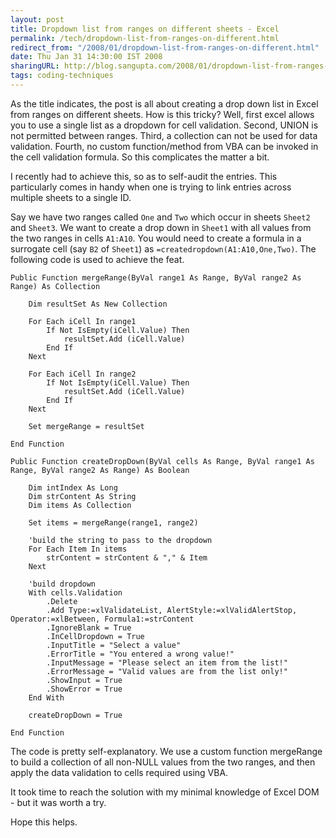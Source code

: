 ```yaml
---
layout: post
title: Dropdown list from ranges on different sheets - Excel
permalink: /tech/dropdown-list-from-ranges-on-different.html
redirect_from: "/2008/01/dropdown-list-from-ranges-on-different.html"
date: Thu Jan 31 14:30:00 IST 2008
sharingURL: http://blog.sangupta.com/2008/01/dropdown-list-from-ranges-on-different.html
tags: coding-techniques
---
```


As the title indicates, the post is all about creating a drop down list in Excel 
from ranges on different sheets. How is this tricky? Well, first excel allows you 
to use a single list as a dropdown for cell validation. Second, UNION is not permitted 
between ranges. Third, a collection can not be used for data validation. Fourth, no 
custom function/method from VBA can be invoked in the cell validation formula. So 
this complicates the matter a bit.

I recently had to achieve this, so as to self-audit the entries. This particularly 
comes in handy when one is trying to link entries across multiple sheets to a single ID. 

Say we have two ranges called `One` and `Two` which occur in sheets `Sheet2` and 
`Sheet3`. We want to create a drop down in `Sheet1` with all values from the two 
ranges in cells `A1:A10`. You would need to create a formula in a surrogate cell (say 
`B2` of `Sheet1`) as `=createdropdown(A1:A10,One,Two)`. The following code is used 
to achieve the feat.

```visualbasic
Public Function mergeRange(ByVal range1 As Range, ByVal range2 As Range) As Collection

	Dim resultSet As New Collection

	For Each iCell In range1
		If Not IsEmpty(iCell.Value) Then
			resultSet.Add (iCell.Value)
		End If
	Next

	For Each iCell In range2
		If Not IsEmpty(iCell.Value) Then
			resultSet.Add (iCell.Value)
		End If
	Next

	Set mergeRange = resultSet

End Function
 
Public Function createDropDown(ByVal cells As Range, ByVal range1 As Range, ByVal range2 As Range) As Boolean

	Dim intIndex As Long
	Dim strContent As String
	Dim items As Collection

	Set items = mergeRange(range1, range2)

	'build the string to pass to the dropdown
	For Each Item In items
		strContent = strContent & "," & Item
	Next
 
	'build dropdown
	With cells.Validation
		.Delete
		.Add Type:=xlValidateList, AlertStyle:=xlValidAlertStop, Operator:=xlBetween, Formula1:=strContent
		.IgnoreBlank = True
		.InCellDropdown = True
		.InputTitle = "Select a value"
		.ErrorTitle = "You entered a wrong value!"
		.InputMessage = "Please select an item from the list!"
		.ErrorMessage = "Valid values are from the list only!"
		.ShowInput = True
		.ShowError = True
	End With

	createDropDown = True
	
End Function
```

The code is pretty self-explanatory. We use a custom function mergeRange to 
build a collection of all non-NULL values from the two ranges, and then apply 
the data validation to cells required using VBA.

It took time to reach the solution with my minimal knowledge of Excel DOM - but 
it was worth a try.

Hope this helps.
